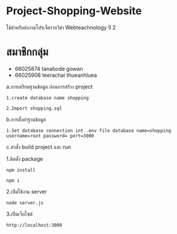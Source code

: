 # Project-Shopping-Website
ใช้สำหรับส่งงานโปรเจ็ครายวิชา Webteachnology ปี 2
# สมาชิกกลุ่ม 
- 66025874 tanabode gowan
- 66025908 teerachai thueanhluea



a.การเตรียมฐานข้อมูล ก่อนการสร้าง project 
```
1.create database name shopping
```
```
2.Import shopping.sql
``` 

b.การตั้งค่าฐานข้อมูล
```
1.Set database connection int .env file database name=shopping username=root password= port=3000
```

c.คำสั่ง build project และ run


1.ติดตั้ง package
```
npm install
```
```
npm i 
```
2.เปิดใช้งาน server
```
node server.js
```
3.เปิดเว็บไซต์
```
http://localhost:3000
```
